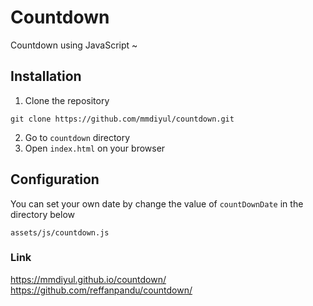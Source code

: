 # Countdown
Countdown using JavaScript ~
## Installation
1. Clone the repository
```
git clone https://github.com/mmdiyul/countdown.git
```
2. Go to `countdown` directory
3. Open `index.html` on your browser

## Configuration
You can set your own date by change the value of `countDownDate` in the directory below
```
assets/js/countdown.js
```

### Link
https://mmdiyul.github.io/countdown/
https://github.com/reffanpandu/countdown/
